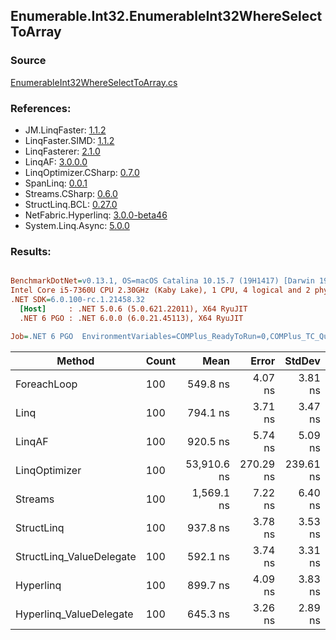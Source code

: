 ﻿## Enumerable.Int32.EnumerableInt32WhereSelectToArray

### Source
[EnumerableInt32WhereSelectToArray.cs](../LinqBenchmarks/Enumerable/Int32/EnumerableInt32WhereSelectToArray.cs)

### References:
- JM.LinqFaster: [1.1.2](https://www.nuget.org/packages/JM.LinqFaster/1.1.2)
- LinqFaster.SIMD: [1.1.2](https://www.nuget.org/packages/LinqFaster.SIMD/1.0.3)
- LinqFasterer: [2.1.0](https://www.nuget.org/packages/LinqFasterer/2.1.0)
- LinqAF: [3.0.0.0](https://www.nuget.org/packages/LinqAF/3.0.0.0)
- LinqOptimizer.CSharp: [0.7.0](https://www.nuget.org/packages/LinqOptimizer.CSharp/0.7.0)
- SpanLinq: [0.0.1](https://www.nuget.org/packages/SpanLinq/0.0.1)
- Streams.CSharp: [0.6.0](https://www.nuget.org/packages/Streams.CSharp/0.6.0)
- StructLinq.BCL: [0.27.0](https://www.nuget.org/packages/StructLinq/0.27.0)
- NetFabric.Hyperlinq: [3.0.0-beta46](https://www.nuget.org/packages/NetFabric.Hyperlinq/3.0.0-beta46)
- System.Linq.Async: [5.0.0](https://www.nuget.org/packages/System.Linq.Async/5.0.0)

### Results:
``` ini

BenchmarkDotNet=v0.13.1, OS=macOS Catalina 10.15.7 (19H1417) [Darwin 19.6.0]
Intel Core i5-7360U CPU 2.30GHz (Kaby Lake), 1 CPU, 4 logical and 2 physical cores
.NET SDK=6.0.100-rc.1.21458.32
  [Host]     : .NET 5.0.6 (5.0.621.22011), X64 RyuJIT
  .NET 6 PGO : .NET 6.0.0 (6.0.21.45113), X64 RyuJIT

Job=.NET 6 PGO  EnvironmentVariables=COMPlus_ReadyToRun=0,COMPlus_TC_QuickJitForLoops=1,COMPlus_TieredPGO=1  Runtime=.NET 6.0  

```
|                   Method | Count |        Mean |     Error |    StdDev |         Ratio | RatioSD |   Gen 0 | Allocated |
|------------------------- |------ |------------:|----------:|----------:|--------------:|--------:|--------:|----------:|
|              ForeachLoop |   100 |    549.8 ns |   4.07 ns |   3.81 ns |      baseline |         |  0.7877 |   1,648 B |
|                     Linq |   100 |    794.1 ns |   3.71 ns |   3.47 ns |  1.44x slower |   0.01x |  0.6266 |   1,312 B |
|                   LinqAF |   100 |    920.5 ns |   5.74 ns |   5.09 ns |  1.67x slower |   0.02x |  0.7725 |   1,616 B |
|            LinqOptimizer |   100 | 53,910.6 ns | 270.29 ns | 239.61 ns | 98.01x slower |   0.90x | 15.3198 |  32,109 B |
|                  Streams |   100 |  1,569.1 ns |   7.22 ns |   6.40 ns |  2.85x slower |   0.03x |  1.0319 |   2,160 B |
|               StructLinq |   100 |    937.8 ns |   3.78 ns |   3.53 ns |  1.71x slower |   0.01x |  0.2632 |     552 B |
| StructLinq_ValueDelegate |   100 |    592.1 ns |   3.74 ns |   3.31 ns |  1.08x slower |   0.01x |  0.2213 |     464 B |
|                Hyperlinq |   100 |    899.7 ns |   4.09 ns |   3.83 ns |  1.64x slower |   0.01x |  0.2213 |     464 B |
|  Hyperlinq_ValueDelegate |   100 |    645.3 ns |   3.26 ns |   2.89 ns |  1.17x slower |   0.01x |  0.2213 |     464 B |
